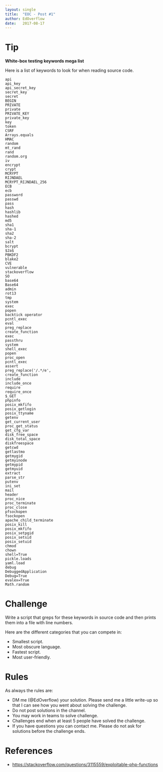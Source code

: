 ```yaml
---
layout: single
title:  "EOC - Post #1"
author: EdOverflow
date:   2017-08-17
---
```


# Tip

__White-box testing keywords mega list__

Here is a list of keywords to look for when reading source code.

```
api
api_key
api_secret_key
secret_key
secret
BEGIN
PRIVATE
private
PRIVATE_KEY
private_key
key
token
CSRF
Arrays.equals
HMAC
random
mt_rand
rand
random.org
iv
encrypt
crypt
MCRYPT
RIJNDAEL
MCRYPT_RIJNDAEL_256
ECB
ecb
password
passwd
pass
hash
hashlib
hashed
md5
sha1
sha-1
sha2
sha-2
salt
bcrypt
$2a$
PBKDF2
blake2
CVE
vulnerable
stackoverflow
SO
base64
Base64
admin
rot13
tmp
system
exec
popen
backtick operator
pcntl_exec
eval
preg_replace
create_function
exec
passthru
system
shell_exec
popen
proc_open
pcntl_exec
assert
preg_replace('/.*/e',
create_function
include
include_once
require
require_once
$_GET
phpinfo
posix_mkfifo
posix_getlogin
posix_ttyname
getenv
get_current_user
proc_get_status
get_cfg_var
disk_free_space
disk_total_space
diskfreespace
getcwd
getlastmo
getmygid
getmyinode
getmypid
getmyuid
extract
parse_str
putenv
ini_set
mail
header
proc_nice
proc_terminate
proc_close
pfsockopen
fsockopen
apache_child_terminate
posix_kill
posix_mkfifo
posix_setpgid
posix_setsid
posix_setuid
chmod
chown
shell=True
pickle.loads
yaml.load
debug
DebuggedApplication
Debug=True
evalex=True
Math.random
```

# Challenge

Write a script that greps for these keywords in source code and then prints them into a file with line numbers.

Here are the different categories that you can compete in:

- Smallest script.
- Most obscure language.
- Fastest script.
- Most user-friendly.

# Rules

As always the rules are:
- DM me (@EdOverflow) your solution. Please send me a little write-up so that I can see how you went about solving the challenge. 
- Do not post solutions in the channel.
- You may work in teams to solve challenge.
- Challenges end when at least 5 people have solved the challenge.
- If you have questions you can contact me. Please do not ask for solutions before the challenge ends.

# References

- https://stackoverflow.com/questions/3115559/exploitable-php-functions
